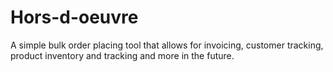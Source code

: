 Hors-d-oeuvre
=============

A simple bulk order placing tool that allows for invoicing, customer tracking, product inventory and tracking and more in the future.
